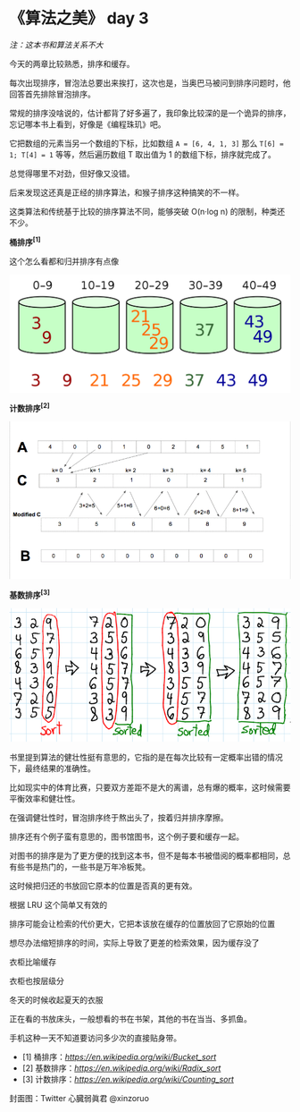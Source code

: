 # 《算法之美》 day 3

*注：这本书和算法关系不大*

今天的两章比较熟悉，排序和缓存。

<!-- 这两个技术都是为了更高效，

缓存没啥好说的，只要记住 LRU 这个简单又有效的策略就够了。 -->

每次出现排序，冒泡法总要出来挨打，这次也是，当奥巴马被问到排序问题时，他回答首先排除冒泡排序。

常规的排序没啥说的，估计都背了好多遍了，我印象比较深的是一个诡异的排序，忘记哪本书上看到，好像是《编程珠玑》吧。

它把数组的元素当另一个数组的下标，比如数组 `A = [6, 4, 1, 3]` 那么 `T[6] = 1; T[4] = 1` 等等，然后遍历数组 T 取出值为 1 的数组下标，排序就完成了。

总觉得哪里不对劲，但好像又没错。

后来发现这还真是正经的排序算法，和猴子排序这种搞笑的不一样。

这类算法和传统基于比较的排序算法不同，能够突破 O(n·log n) 的限制，种类还不少。

**桶排序<sup>[1]</sup>**

这个怎么看都和归并排序有点像

![](20-1.png)

**计数排序<sup>[2]</sup>**

![](20-2.gif)

**基数排序<sup>[3]</sup>**

![](20-3.png)

书里提到算法的健壮性挺有意思的，它指的是在每次比较有一定概率出错的情况下，最终结果的准确性。

比如现实中的体育比赛，只要双方差距不是大的离谱，总有爆的概率，这时候需要平衡效率和健壮性。

在强调健壮性时，冒泡排序终于熬出头了，按着归并排序摩擦。

排序还有个例子蛮有意思的，图书馆图书，这个例子要和缓存一起。

对图书的排序是为了更方便的找到这本书，但不是每本书被借阅的概率都相同，总有些书是热门的，一些书是万年冷板凳。

这时候把归还的书放回它原本的位置是否真的更有效。

根据 LRU 这个简单又有效的

排序可能会让检索的代价更大，它把本该放在缓存的位置放回了它原始的位置


想尽办法缩短排序的时间，实际上导致了更差的检索效果，因为缓存没了


衣柜比喻缓存

衣柜也按层级分

冬天的时候收起夏天的衣服

正在看的书放床头，一般想看的书在书架，其他的书在当当、多抓鱼。

手机这种一天不知道要访问多少次的直接贴身带。

+ [1] 桶排序：*https://en.wikipedia.org/wiki/Bucket_sort*
+ [2] 基数排序：*https://en.wikipedia.org/wiki/Radix_sort*
+ [3] 计数排序：*https://en.wikipedia.org/wiki/Counting_sort*



封面图：Twitter 心臓弱眞君 @xinzoruo